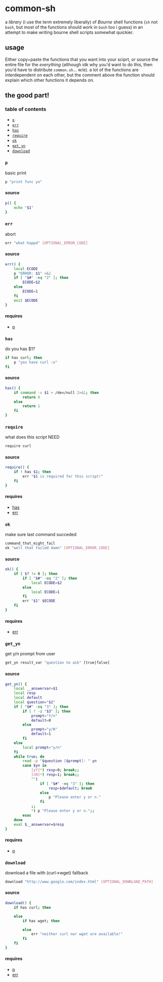 # common-sh

a *library* (i use the term extremely liberally) of *Bourne* shell functions
(`sh` not `bash`, but most of the functions should work in `bash` too i guess) in
an attempt to make writing bourne shell scripts somewhat quickier.

## usage

Either copy+paste the functions that you want into your sciprt, or source the entire file
for the *everything* (although idk why you'd want to do this, then you'd have to
distribute `common.sh`... w/e). a lot of the functions are interdependent on each other,
but the comment above the function should explain which other functions it depends on.

## the good part!


### table of contents

* [`p`](#p)
* [`err`](#err)
* [`has`](#has)
* [`require`](#require)
* [`ok`](#ok)
* [`get_yn`](#get_yn)
* [`download`](#download)

### `p`

basic print

```sh
p "print func yo"
```

#### source

```sh
p() {
	echo "$1"
}
```



### `err`

abort

```sh
err "what happd" [OPTIONAL_ERROR_CODE]
```

#### source

```sh
err() {
	local ECODE
	p "ERROR: $1" >&2
	if [ "$#" -eq "2" ]; then
		ECODE=$2
	else
		ECODE=1
	fi
	exit $ECODE
}
```



#### requires

* [p](#p)



### `has`

do you has $1?

```sh
if has curl; then
	p "you have curl :o"
fi
```

#### source

```sh
has() {
	if command -v $1 > /dev/null 2>&1; then
		return 0
	else
		return 1
	fi
}
```



### `require`

what does this script NEED

```sh
require curl
```

#### source

```sh
require() {
	if ! has $1; then
		err "$1 is required for this script!"
	fi
}
```



#### requires

* [has](#has)
* [err](#err)



### `ok`

make sure last command succeded

```sh
command_that_might_fail
ok "well that failed damn" [OPTIONAL_ERROR_CODE]
```

#### source

```sh
ok() {
	if [ $? != 0 ]; then
		if [ "$#" -eq "2" ]; then
			local ECODE=$2
		else
			local ECODE=1
		fi
		err "$1" $ECODE
	fi
}
```



#### requires

* [err](#err)



### `get_yn`

get y/n prompt from user

```sh
get_yn result_var "question to ask" [true|false]
```

#### source

```sh
get_yn() {
	local __answervar=$1
	local resp
	local default
	local question="$2"
	if [ "$#" -eq "3" ]; then
		if [ ! -z "$3" ]; then
			prompt="Y/n"
			default=0
		else
			prompt="y/N"
			default=1
		fi
	else
		local prompt="y/n"
	fi
	while true; do
	    read -p "$question [$prompt]: " yn
	    case $yn in
	        [yY]*) resp=0; break;;
	        [nN]*) resp=1; break;;
			"")
				if [ "$#" -eq "3" ]; then
					resp=$default; break
				else
					p "Please enter y or n."
				fi
			;;
	        *) p "Please enter y or n.";;
	    esac
	done
	eval $__answervar=$resp
}
```



#### requires

* [p](#p)



### `download`

download a file with (curl->wget) fallback

```sh
download "http://www.google.com/index.html" [OPTIONAL_DOWNLOAD_PATH]
```

#### source

```sh
download() {
	if has curl; then

	else
		if has wget; then

		else
			err "neither curl nor wget are available!"
		fi
	fi
}
```



#### requires

* [p](#p)
* [err](#err)

